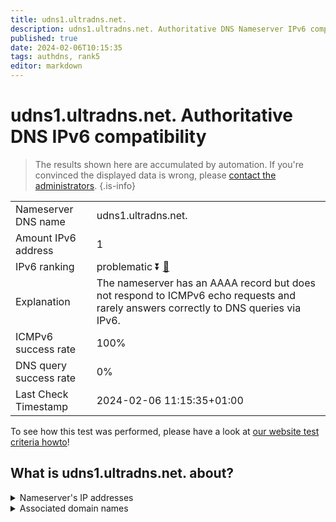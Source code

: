 ```yaml
---
title: udns1.ultradns.net.
description: udns1.ultradns.net. Authoritative DNS Nameserver IPv6 compatibility
published: true
date: 2024-02-06T10:15:35
tags: authdns, rank5
editor: markdown
---
```


# udns1.ultradns.net. Authoritative DNS IPv6 compatibility

> The results shown here are accumulated by automation. If you're convinced the displayed data is wrong, please [contact the administrators](/howto/chat). 
{.is-info}




|   |   |
| - | - |
| Nameserver DNS name | udns1.ultradns.net.
| Amount IPv6 address | 1
| IPv6 ranking | problematic :arrow_double_down: [🔗](/howto/ranking) |
| Explanation | The nameserver has an AAAA record but does not respond to ICMPv6 echo requests and rarely answers correctly to DNS queries via IPv6. |
| ICMPv6 success rate | 100%|
| DNS query success rate | 0% |
| Last Check Timestamp | 2024-02-06 11:15:35+01:00 |

To see how this test was performed, please have a look at [our website test criteria howto](/howto/testcriteria/authdns)!


## What is udns1.ultradns.net. about?




<details>
<summary>Nameserver's IP addresses</summary>

2001:502:f3ff::d

</details>



<details>
<summary>Associated domain names</summary>

www.ubs.com

</details>
